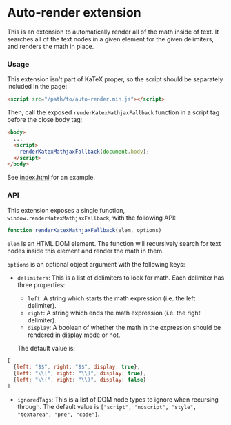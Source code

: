 # Auto-render extension

This is an extension to automatically render all of the math inside of text. It
searches all of the text nodes in a given element for the given delimiters, and
renders the math in place.

### Usage

This extension isn't part of KaTeX proper, so the script should be separately
included in the page:

```html
<script src="/path/to/auto-render.min.js"></script>
```

Then, call the exposed `renderKatexMathjaxFallback` function in a script tag
before the close body tag:

```html
<body>
  ...
  <script>
    renderKatexMathjaxFallback(document.body);
  </script>
</body>
```

See [index.html](index.html) for an example.

### API

This extension exposes a single function, `window.renderKatexMathjaxFallback`, with
the following API:

```js
function renderKatexMathjaxFallback(elem, options)
```

`elem` is an HTML DOM element. The function will recursively search for text
nodes inside this element and render the math in them.

`options` is an optional object argument with the following keys:

 - `delimiters`: This is a list of delimiters to look for math. Each delimiter
   has three properties:

   - `left`: A string which starts the math expression (i.e. the left delimiter).
   - `right`: A string which ends the math expression (i.e. the right delimiter).
   - `display`: A boolean of whether the math in the expression should be
     rendered in display mode or not.

   The default value is:
```js
[
  {left: "$$", right: "$$", display: true},
  {left: "\\[", right: "\\]", display: true},
  {left: "\\(", right: "\\)", display: false}
]
```

 - `ignoredTags`: This is a list of DOM node types to ignore when recursing
   through. The default value is
   `["script", "noscript", "style", "textarea", "pre", "code"]`.
